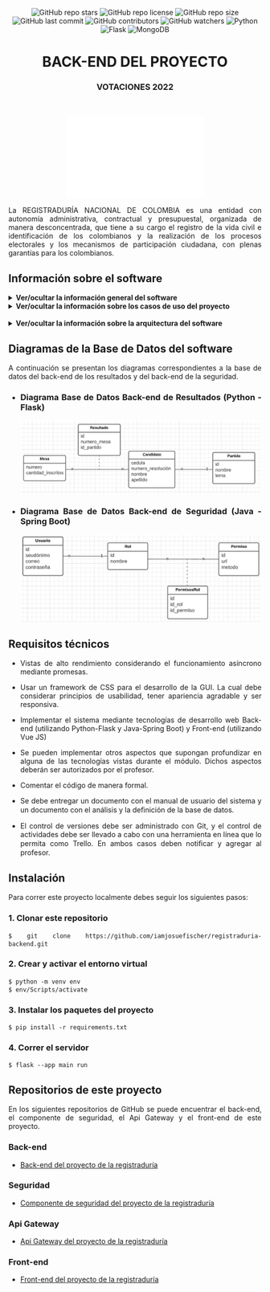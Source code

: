<div align="center">

![GitHub repo stars](https://img.shields.io/github/stars/iamjosuefischer/registraduria-backend?color=00BAFF)
![GitHub repo license](https://img.shields.io/github/license/iamjosuefischer/registraduria-backend?color=00BAFF)
![GitHub repo size](https://img.shields.io/github/repo-size/iamjosuefischer/registraduria-backend?color=00BAFF)
![GitHub last commit](https://img.shields.io/github/last-commit/iamjosuefischer/registraduria-backend?)
![GitHub contributors](https://img.shields.io/github/contributors/iamjosuefischer/registraduria-backend?color=00BAFF)
![GitHub watchers](https://img.shields.io/github/watchers/iamjosuefischer/registraduria-backend?color=00BAFF)
![Python](https://img.shields.io/badge/Python-Language-yellow?logo=python)
![Flask](https://img.shields.io/badge/Flask-Framework-white?logo=flask)
![MongoDB](https://img.shields.io/badge/MongoDB-Database-green?logo=mongodb)

# BACK-END DEL PROYECTO
### VOTACIONES 2022

<br>

![Registraduria Logo](./assets/RegistraduriaLogo.png)

</div>

<div align="justify">

La REGISTRADURÍA NACIONAL DE COLOMBIA es una entidad con autonomía administrativa, contractual y presupuestal, organizada de manera desconcentrada, que tiene a su cargo el registro de la vida civil e identificación de los colombianos y la realización de los procesos electorales y los mecanismos de participación ciudadana, con plenas garantías para los colombianos.

## Información sobre el software

<details>
<summary><b>Ver/ocultar la información general del software</b></summary>

<br>

Se ha encomendado a los beneﬁciarios del módulo de Programación Web de Misión TIC 2022 de la Universidad Nacional de Colombia, que lleven a cabo el proceso de implementación del módulo de registro de resultados de las elecciones al senado bajo la modalidad de voto preferente. Es de aclarar que el voto preferente se da cuando el partido deja que los ciudadanos voten no solo por el partido, sino también por cada uno de sus candidatos individualmente.
Para este caso, lograrán una curul o puesto quienes obtengan mayores votaciones sin importar el orden que ocupaban dentro de la lista.
Para ello, se han realizado reuniones para formalizar los requisitos, obteniendo la siguiente información:

- **1.**	La plataforma por seguridad debe de poseer un módulo de gestión de usuarios, de los cuales es necesario conocer su nombre de usuario (seudónimo), correo y contraseña.

- **2.**	Cada uno de los usuarios posee un rol dentro de la plataforma, de cada rol se debe conocer el nombre. Los roles deﬁnidos en inicio son: Administrador, Jurado de votación y ciudadano. Más adelante se describe las funcionalidades a las cuales tiene acceso.

- **3.**	Con el ﬁn de controlar el acceso a cada una de las funcionalidades de la plataforma, se ha visto la necesidad de implementar un módulo de administración de permisos, para determinar que roles tienen acceso a cada una de las funcionalidades de sistema (micro servicios). De los permisos se debe almacenar el identiﬁcador, la url y el método (GET, POST, PATCH, DELETE).

- **4.**	La administración de las mesas de votación, son de vital importancia ya que son la unidad básica en el proceso electoral, de estas se debe almacenar el número de mesa (que corresponde al identiﬁcador único) y número de cédulas inscritas.

- **5.**	En la plataforma se debe permitir la creación de los partidos políticos de los cuales se debe de almacenar, el nombre y el lema bajo el cual se fundamenta.

- **6.**	Cada uno de los partidos políticos, se compone de candidatos de los cuales se debe almacenar su número de resolución que lo acredita como candidato, cédula, nombre y apellido.

- **7.**	La razón de ser de la plataforma es la administración de los resultados, los cuales son emitidos por cada una de las mesas, es de aclarar que en cada mesa se registran los votos a los diferentes candidatos y que cada candidato puede ser votado en diferentes mesas.

- **8.**	Por último, es muy importante la visualización de reportes de las elecciones, tales como:

    **A.**	Listado de los votos obtenidos por todos los candidatos con el nombre del partido político al que pertenecen ordenados de mayor a menor de forma general por todas más mesas y también por una mesa en especíﬁca.

    **B.**	Listado de mesas con mayor participación ciudadana (suma de todos los votos de la mesa) ordenados de menor a mayor.

    **C.**	Listado de partidos políticos con cantidad de votos sufragados a su favor ordenados de mayor a menor de forma general y con opción de ﬁltrar por mesa.
    
    **D.**	Distribución porcentual por partido político del nuevo congreso de la república. Tenga en cuenta que el congreso para esta edición será compuesto por los primeros 15 senadores más votados en todas las mesas.

</details>

<details>
<summary><b>Ver/ocultar la información sobre los casos de uso del proyecto</b></summary>

<br>

Teniendo en cuenta lo anterior se ha planteado el siguiente diagrama de casos de uso.

<br>

![Diagrama Casos De uso](./assets/DiagramaCasosDeUso.png)


**NOTA:** Todos los casos de uso que se reﬁeren a tareas relacionadas con “Administración” implica llevar a cabo procesos de Creación, Listado, Visualización, Actualización y Eliminación (CRUD). Por ejemplo, el caso de uso “Administración de candidatos” en la implementación de código debe, permitir crear un candidato, visualizarlo, modiﬁcar y eliminarlo teniendo en cuenta un atributo como por ejemplo su cédula y por último la funcionalidad de listar todos los candidatos existentes en la plataforma.

Por recomendaciones generales de expertos en plataformas de gestión de votaciones a nivel mundial, se ha recomendado que el sistema tenga una arquitectura orientada a microservicios y se ha planteado el esquema de la siguiente imágen.

</details>

<br>

<details>
<summary><b>Ver/ocultar la información sobre la arquitectura del software</b></summary>

<br>

![Diagrama Arquitéctonico](./assets/DiagramaArquitectonico.png)


Como se puede evidenciar el sistema se divide en 2 partes inicialmente, cliente – servidor. En el cliente (front-end) se requiere llevar a cabo la implementación utilizando el framework “Vue JS” y se darán ampliarán los detalles más adelante. Por el lado del servidor (back-end), se encuentra la arquitectura distribuida en 3 partes fundamentalmente, el primer lugar se encuentra el “api gateway” el cual es el encargado de recibir todas las peticiones realizadas por el cliente, y su función principal es llevar a cabo el proceso de redirección de las peticiones ya sea al back-end de seguridad o al back-end de los resultados, a su vez actúa como interceptor “middleware” para validar si determinado usuario con su respectivo rol, tiene acceso a la petición solicitada. Por ejemplo, en caso que un ciudadano cualquiera quiera modiﬁcar un resultado de alguna mesa, el middleware debería denegarle la transacción ya que este no posee el permiso suﬁciente para llevar a cabo esta tarea.

En segundo lugar se encuentra el back-end de seguridad, el cual por recomendaciones de seguridad se de implementar utilizando Java Spring Boot, en este se llevará a cabo toda la gestión de usuarios, roles y permisos. Esto quiere decir que los casos de uso 1, 2 y 3 descritos anteriormente (los que aparecen en color verde en la imagen 1 “Diagrama de casos de uso de la plataforma”) se deben de implementar allí.

En tercer lugar se encuentra el back-end de resultados, el cual se debe implementar Python Flask, allí se encontrará el desarrollo de los casos de uso 4, 5, 6, 7 y 8, descritos anteriormente y que están en color amarillo en la imagen 1.

Es de aclarar que tanto el back-end de seguridad como el de resultados tendrán acceso a la capa de persistencia. En esta parte se utilizará una base de datos no relacional usando Mongo DB. Se utilizará el formato JSON para las comunicaciones entre los diferentes módulos del sistema.

Para la implementación del sitio web (Cliente o Front-end) se deben de tener en cuenta las siguientes consideraciones:

**A.**	Se debe diseñar un portal web, una página inicial, la cual describe la información general de la registraduría, con secciones tales como “quienes somos”, “misión”, “visión”.

**B.**	Por seguridad, en el sistema de información se debe realizar un formulario de identiﬁcación de usuarios, donde a través de las credenciales de acceso “login” (usuario y contraseña, el usuario será el email de la persona) tendrán acceso al sistema. La contraseña deberá ser almacenada de forma cifrada. Solo los usuarios identiﬁcados podrán acceder a las funcionalidades del sistema.

**C.**	Roles: Debido a que existen diferentes grupos de personas que interactúan con el sistema, es necesario realizar la administración usuarios, roles y permisos. Los roles que se han planteado inicialmente en la plataforma son:

**1.**	Administrador de la plataforma: Tiene acceso a todos los módulos.
**2.**	Jurado: Tiene acceso a módulo de gestión de resultados y reportes.
**3.**	Ciudadano: Solo tiene acceso al módulo de reportes de los resultados.

**D.**	Según se el rol correspondiente, se debe poder visualizar cada uno de las vistas para la manipulación de todos los casos de uso descritos anteriormente.

</details>

## Diagramas de la Base de Datos del software

A continuación se presentan los diagramas correspondientes a la base de datos del back-end de los resultados y del back-end de la seguridad.

- ### Diagrama Base de Datos Back-end de Resultados (Python - Flask)

    ![Diagrama Arquitéctonico](./assets/DiagramaResultados.png)

- ### Diagrama Base de Datos Back-end de Seguridad (Java - Spring Boot)

    ![Diagrama Arquitéctonico](./assets/DiagramaSeguridad.png)

## Requisitos técnicos

- Vistas de alto rendimiento considerando el funcionamiento asíncrono mediante promesas.

- Usar un framework de CSS para el desarrollo de la GUI. La cual debe considerar principios de usabilidad, tener apariencia agradable y ser responsiva.

- Implementar el sistema mediante tecnologías de desarrollo web Back-end (utilizando Python-Flask y Java-Spring Boot) y Front-end (utilizando Vue JS)

- Se pueden implementar otros aspectos que supongan profundizar en alguna de las tecnologías vistas durante el módulo. Dichos aspectos deberán ser autorizados por el profesor.

- Comentar el código de manera formal.

- Se debe entregar un documento con el manual de usuario del sistema y un documento con el análisis y la deﬁnición de la base de datos.

- El control de versiones debe ser administrado con Git, y el control de actividades debe ser llevado a cabo con una herramienta en línea que lo permita como Trello. En ambos casos deben notiﬁcar y agregar al profesor.

## Instalación

Para correr este proyecto localmente debes seguir los siguientes pasos:

### 1. Clonar este repositorio
    $ git clone https://github.com/iamjosuefischer/registraduria-backend.git

### 2. Crear y activar el entorno virtual
    $ python -m venv env
    $ env/Scripts/activate

### 3. Instalar los paquetes del proyecto
    $ pip install -r requirements.txt
   
### 4. Correr el servidor
    $ flask --app main run

## Repositorios de este proyecto

En los siguientes repositorios de GitHub se puede encuentrar el back-end, el componente de seguridad, el Api Gateway y el front-end de este proyecto.

### Back-end

 - <a href="https://github.com/iamjosuefischer/registraduria-backend">Back-end del proyecto de la registraduría</a>

### Seguridad

 - <a href="https://github.com/iamjosuefischer/registraduria-seguridad">Componente de seguridad del proyecto de la registraduría</a>

### Api Gateway

 - <a href="https://github.com/iamjosuefischer/registraduria-apigateway">Api Gateway del proyecto de la registraduría</a>

### Front-end

 - <a href="https://github.com/iamjosuefischer/registraduria-frontend">Front-end del proyecto de la registraduría</a>

</div>
